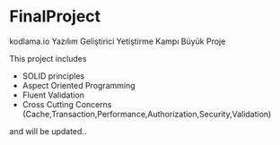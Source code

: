 # FinalProject
kodlama.io Yazılım Geliştirici Yetiştirme Kampı Büyük Proje

This project includes 
- SOLID principles
- Aspect Oriented Programming
- Fluent Validation
- Cross Cutting Concerns (Cache,Transaction,Performance,Authorization,Security,Validation) 

and will be updated..

